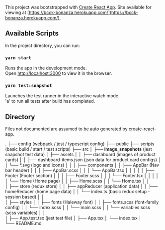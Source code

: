 This project was bootstrapped with [Create React App](https://github.com/facebook/create-react-app).
Site available for viewing at [https://bcck-bonanza.herokuapp.com/](https://bcck-bonanza.herokuapp.com/).

## Available Scripts

In the project directory, you can run:

### `yarn start`

Runs the app in the development mode.\
Open [http://localhost:3000](http://localhost:3000) to view it in the browser.

### `yarn test:snapshot`

Launches the test runner in the interactive watch mode.\
'a' to run all tests after build has completed.

## Directory

Files not documented are assumed to be auto generated by create-react-app.

.
├── config (webpack / jest / typescript config)
├── public
├── scripts (basic build / start / test scripts)
├── src
│   ├── __image_snapshots__ (jest snapshot test data)
│   ├── assets
│   │   ├── dashboard (images of product cards)
│   │   ├── dashboard-items.json (json data for product card configs)
│   │   └── *.svg (logo and icons)
│   │
│   ├── components
│   │   ├── AppBar (Nav bar header)
│   │   │   ├── AppBar.scss
│   │   │   └── AppBar.tsx
│   │   │
│   │   ├── Footer (Footer section)
│   │   │   ├── Footer.scss
│   │   │   └── Footer.tsx
│   │   │
│   │   └── Home (Home page)
│   │       ├── Home.scss
│   │       └── Home.tsx
│   │   
│   ├── store (redux store)
│   │   ├── appReducer (application data)
│   │   ├── homeReducer (home page data)
│   │   └── index.ts (basic redux setup - session based)
│   │   
│   ├── styles
│   │   ├── fonts (Haleway font)
│   │   ├── fonts.scss (font-family config)
│   │   └── index.scss
│   │   └── main.scss
│   │   └── variables.scss (scss variables)
│   │   
│   ├── App.test.tsx (jest test file)
│   ├── App.tsx
│   └── index.tsx
│   
└── README.md
